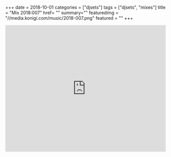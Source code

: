 +++
date = 2018-10-01
categories = ["djsets"]
tags = ["djsets", "mixes"]
title = "Mix 2018:007"
href= ""
summary=""
featuredimg = "//media.konigi.com/music/2018-007.png"
featured = ""
+++

<div class="mix"><div class="embed" >
  <iframe width="100%" height="400" src="https://www.mixcloud.com/widget/iframe/?dark=1&feed=%2Fdjkonigi%2F2018007-deep-tech-chill%2F" frameborder="0" ></iframe>
</div></div>
